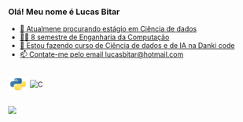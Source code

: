 ### Olá! Meu nome é Lucas Bitar

<div align="center">
  <a href="https://github.com/LucasB1tar">
  <!img height="150em" src="https://github-readme-stats.vercel.app/api?username=LucasB1tar&show_icons=true&theme=dracula&include_all_commits=true&count_private=true"/>
  <!img height="150em" src="https://github-readme-stats.vercel.app/api/top-langs/?username=LucasB1tar&layout=compact&langs_count=7&theme=dracula"/>
</div>


- 🔭 Atualmene procurando estágio em Ciência de dados
- 👨‍💻 8 semestre de Enganharia da Computação
- 🌱 Estou fazendo curso de Ciência de dados e de IA na Danki code
- 📫 Contate-me pelo email lucasbitar@hotmail.com


<div style="display: inline_block"><br>
  <img align="center" alt="Python" height="30" width="40" src="https://raw.githubusercontent.com/devicons/devicon/master/icons/python/python-original.svg">
  <img align="center" alt="C" height="30" width="40" src="https://cdn.jsdelivr.net/gh/devicons/devicon/icons/c/c-original.svg">
  
</div>
  
##
  
<div> 
  <a href="https://www.linkedin.com/in/lucas-ramos-bitar-1183a2164" target="_blank"><img src="https://img.shields.io/badge/-LinkedIn-%230077B5?style=for-the-badge&logo=linkedin&logoColor=white" target="_blank"></a> 
</div>
